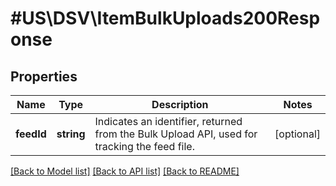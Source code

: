 # #US\DSV\ItemBulkUploads200Response

## Properties

Name | Type | Description | Notes
------------ | ------------- | ------------- | -------------
**feedId** | **string** | Indicates an identifier, returned from the Bulk Upload API, used for tracking the feed file. | [optional]


[[Back to Model list]](../) [[Back to API list]](../../Api/US/DSV) [[Back to README]](../../README.md)

